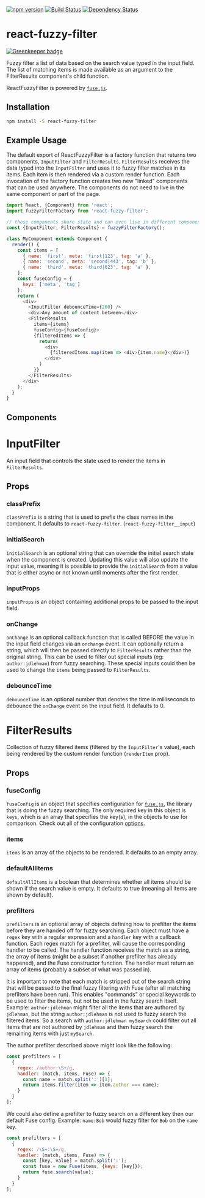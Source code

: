 [![npm version](https://badge.fury.io/js/react-fuzzy-filter.svg)](http://badge.fury.io/js/react-fuzzy-filter)
[![Build Status](https://secure.travis-ci.org/jdlehman/react-fuzzy-filter.svg?branch=master)](http://travis-ci.org/jdlehman/react-fuzzy-filter)
[![Dependency Status](https://david-dm.org/jdlehman/react-fuzzy-filter.svg)](https://david-dm.org/jdlehman/react-fuzzy-filter)

# react-fuzzy-filter

[![Greenkeeper badge](https://badges.greenkeeper.io/jdlehman/react-fuzzy-filter.svg)](https://greenkeeper.io/)

Fuzzy filter a list of data based on the search value typed in the input field. The list of matching items is made available as an argument to the FilterResults component's child function.

ReactFuzzyFilter is powered by [`fuse.js`](https://github.com/krisk/Fuse).

## Installation

```sh
npm install -S react-fuzzy-filter
```

## Example Usage

The default export of ReactFuzzyFilter is a factory function that returns two components, `InputFilter` and `FilterResults`. `FilterResults` receives the data typed into the `InputFilter` and uses it to fuzzy filter matches in its items. Each item is then rendered via a custom render function. Each invocation of the factory function creates two new "linked" components that can be used anywhere. The components do not need to live in the same component or part of the page.

```js
import React, {Component} from 'react';
import fuzzyFilterFactory from 'react-fuzzy-filter';

// these components share state and can even live in different components
const {InputFilter, FilterResults} = fuzzyFilterFactory();

class MyComponent extends Component {
  render() {
    const items = [
      { name: 'first', meta: 'first|123', tag: 'a' },
      { name: 'second', meta: 'second|443', tag: 'b' },
      { name: 'third', meta: 'third|623', tag: 'a' },
    ];
    const fuseConfig = {
      keys: ['meta', 'tag']
    };
    return (
      <div>
        <InputFilter debounceTime={200} />
        <div>Any amount of content between</div>
        <FilterResults
          items={items}
          fuseConfig={fuseConfig}>
          {filteredItems => {
            return(
              <div>
                {filteredItems.map(item => <div>{item.name}</div>)}
              </div>
            )
          }}
        </FilterResults>
      </div>
    );
  }
}
```

## Components

# InputFilter

An input field that controls the state used to render the items in `FilterResults`.

## Props

### classPrefix

`classPrefix` is a string that is used to prefix the class names in the component. It defaults to `react-fuzzy-filter`. (`react-fuzzy-filter__input`)

### initialSearch

`initialSearch` is an optional string that can override the initial search state when the component is created. Updating this value will also update the input value, meaning it is possible to provide the `initialSearch` from a value that is either async or not known until moments after the first render.

### inputProps

`inputProps` is an object containing additional props to be passed to the input field.

### onChange

`onChange` is an optional callback function that is called BEFORE the value in the input field changes via an `onchange` event. It can optionally return a string, which will then be passed directly to `FilterResults` rather than the original string. This can be used to filter out special inputs (eg: `author:jdlehman`) from fuzzy searching. These special inputs could then be used to change the `items` being passed to `FilterResults`.

### debounceTime

`debounceTime` is an optional number that denotes the time in milliseconds to debounce the `onChange` event on the input field. It defaults to 0.


# FilterResults

Collection of fuzzy filtered items (filtered by the `InputFilter`'s value), each being rendered by the custom render function (`renderItem` prop).

## Props

### fuseConfig

`fuseConfig` is an object that specifies configuration for [`fuse.js`](https://github.com/krisk/Fuse), the library that is doing the fuzzy searching. The only required key in this object is `keys`, which is an array that specifies the key(s), in the objects to use for comparison. Check out all of the configuration [options](https://github.com/krisk/Fuse#options).

### items

`items` is an array of the objects to be rendered. It defaults to an empty array.

### defaultAllItems

`defaultAllItems` is a boolean that determines whether all items should be shown if the search value is empty. It defaults to true (meaning all items are shown by default).

### prefilters

`prefilters` is an optional array of objects defining how to prefilter the items before they are handed off for fuzzy searching. Each object must have a `regex` key with a regular expression and a `handler` key with a callback function. Each regex match for a prefilter, will cause the corresponding handler to be called. The handler function receives the match as a string, the array of items (might be a subset if another prefilter has already happened), and the Fuse constructor function. The handler must return an array of items (probably a subset of what was passed in).

It is important to note that each match is stripped out of the search string that will be passed to the final fuzzy filtering with Fuse (after all matching prefilters have been run). This enables "commands" or special keywords to be used to filter the items, but not be used in the fuzzy search itself. Example: `author:jdlehman` might filter all the items that are authored by `jdlehman`, but the string `author:jdlehman` is not used to fuzzy search the filtered items. So a search with `author:jdlehman mySearch` could filter out all items that are not authored by `jdlehman` and then fuzzy search the remaining items with just `mySearch`.

The author prefilter described above might look like the following:

```js
const prefilters = [
  {
    regex: /author:\S+/g,
    handler: (match, items, Fuse) => {
      const name = match.split(':')[1];
      return items.filter(item => item.author === name);
    }
  }
];
```

We could also define a prefilter to fuzzy search on a different key then our default Fuse config. Example: `name:Bob` would fuzzy filter for `Bob` on the `name` key.


```js
const prefilters = [
  {
    regex: /\S+:\S+/g,
    handler: (match, items, Fuse) => {
      const [key, value] = match.split(':');
      const fuse = new Fuse(items, {keys: [key]});
      return fuse.search(value);
    }
  }
];
```

